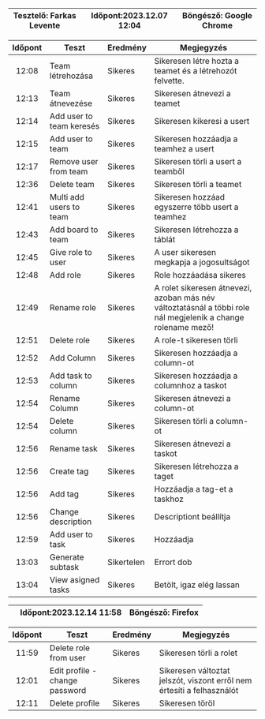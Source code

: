 |Tesztelő: Farkas Levente| Időpont:2023.12.07 12:04| Böngésző: Google Chrome|
| -------------------------------------|----------|-------------------------|

| Időpont | Teszt                | Eredmény | Megjegyzés                                                            |
|:-------:|----------------------|----------|-----------------------------------------------------------------------|
|12:08| Team létrehozása | Sikeres|Sikeresen létre hozta a teamet és a létrehozót felvette.|
|12:13| Team átnevezése | Sikeres| Sikeresen átnevezi a teamet|
|12:14| Add user to team keresés| Sikeres| Sikeresen kikeresi a usert|
|12:15| Add user to team| Sikeres| Sikeresen hozzáadja a teamhez a usert|
|12:17| Remove user from team| Sikeres| Sikeresen törli a usert a teamből|
|12:36|Delete team|Sikeres| Sikeresen törli a teamet|
|12:41| Multi add users to team| Sikeres| Sikeresen hozzáad egyszerre több usert a teamhez|
|12:43| Add board to team| Sikeres| Sikeresen létrehozza a táblát|
|12:45| Give role to user| Sikeres| A user sikeresen megkapja a jogosultságot|
|12:48| Add role| Sikeres|Role hozzáadása sikeres|
|12:49| Rename role| Sikeres| A rolet sikeresen átnevezi, azoban más név változtatásnál a többi role nál megjelenik a change rolename mező!|
|12:51| Delete role| Sikeres| A role-t sikeresen törli|
|12:52| Add Column| Sikeres| Sikeresen hozzáadja a column-ot|
|12:53| Add task to column| Sikeres|Sikeresen hozzáadja a columnhoz a taskot|
|12:54| Rename Column| Sikeres| Sikeresen átnevezi a column-ot|
|12:54| Delete column| Sikeres| Sikeresen törli a column-ot|
|12:56| Rename task| Sikeres| Sikeresen átnevezi a taskot|
|12:56| Create tag| Sikeres| Sikeresen létrehozza a taget|
|12:56| Add tag| Sikeres| Hozzáadja a tag-et a taskhoz|
|12:56|Change description| Sikeres| Descriptiont beállítja|
|12:59| Add user to task| Sikeres|Hozzáadja|
|13:03| Generate subtask| Sikertelen| Errort dob|
|13:04| View asigned tasks| Sikeres| Betölt, igaz elég lassan| 

||Időpont:2023.12.14 11:58|Böngésző: Firefox|
| -------------------------------------|----------|-------------------------|

| Időpont | Teszt                | Eredmény | Megjegyzés                                                            |
|:-------:|----------------------|----------|-----------------------------------------------------------------------|
|11:59| Delete role from user| Sikeres | Sikeresen törli a rolet|
|12:01| Edit profile - change password| Sikeres | Sikeresen változtat jelszót, viszont erről nem értesíti a felhasználót|
|12:11| Delete profile | Sikeres | Sikeresen töröl|
